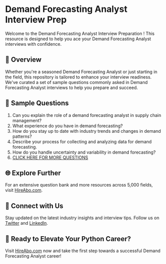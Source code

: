 # Demand Forecasting Analyst Interview Prep

Welcome to the Demand Forecasting Analyst Interview Preparation ! This resource is designed to help you ace your Demand Forecasting Analyst interviews with confidence.

## 🚀 Overview

Whether you're a seasoned Demand Forecasting Analyst or just starting in the field, this repository is tailored to enhance your interview readiness. We've curated a set of sample questions commonly asked in Demand Forecasting Analyst interviews to help you prepare and succeed.

## 📝 Sample Questions

1. Can you explain the role of a demand forecasting analyst in supply chain management?
2. What experience do you have in demand forecasting?
3. How do you stay up to date with industry trends and changes in demand patterns?
4. Describe your process for collecting and analyzing data for demand forecasting.
5. How do you handle uncertainty and variability in demand forecasting?
6. [CLICK HERE FOR MORE QUESTIONS](https://hireabo.com/job/23_1_10/Demand%20Forecasting%20Analyst)

## 🌐 Explore Further

For an extensive question bank and more resources across 5,000 fields, visit [HireAbo.com](https://www.hireabo.com).

## 📱 Connect with Us

Stay updated on the latest industry insights and interview tips. Follow us on [Twitter](https://twitter.com/hireabo) and [LinkedIn](https://www.linkedin.com/in/hire-abo-3609972a8/).

## 🚀 Ready to Elevate Your Python Career?

Visit [HireAbo.com](https://www.hireabo.com) now and take the first step towards a successful Demand Forecasting Analyst career!